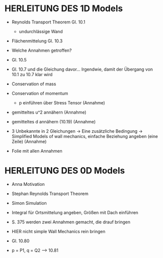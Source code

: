 
# HERLEITUNG DES 1D Models

- Reynolds Transport Theorem Gl. 10.1
  - undurchlässige Wand


- Flächenmittelung Gl. 10.3

- Welche Annahmen getroffen?

- Gl. 10.5

- Gl. 10.7 und die Gleichung davor... Irgendwie, damit der Übergang von 10.1 zu 10.7 klar wird

- Conservation of mass

- Conservation of momentum
  - p einführen über Stress Tensor (Annahme)


- gemitteltes u^2 annähern (Annahme)

- gemitteltes d annähern (10.19) (Annahme)

- 3 Unbekannte in 2 Gleichungen -> Eine zusätzliche Bedingung -> Simplified Models of wall mechanics, einfache Beziehung angeben (eine Zeile) (Annahme)

- Folie mit allen Annahmen

# HERLEITUNG DES 0D Models

- Anna Motivation
- Stephan Reynolds Transport Theorem
- Simon Simulation

- Integral für Ortsmittelung angeben, Größen mit Dach einführen

- S. 375 werden zwei Annahmen gemacht, die drauf bringen

- HIER nicht simple Wall Mechanics rein bringen

- Gl. 10.80

- p = P1, q = Q2  --> 10.81
